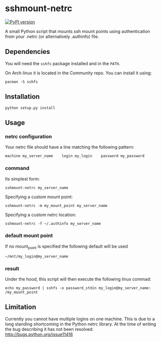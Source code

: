 # sshmount-netrc

[![PyPI version](https://badge.fury.io/py/sshmount-netrc.svg)](http://badge.fury.io/py/sshmount-netrc)

A small Python script that mounts ssh mount points using authentication from your .netrc (or alternatively .authinfo) file.

## Dependencies

You will need the `sshfs` package installed and in the `PATH`.

On Arch linux it is located in the Community repo. You can install it using:

    pacman -S sshfs

## Installation

    python setup.py install

## Usage

### netrc configuration

Your netrc file should have a line matching the following pattern:

    machine my_server_name    login my_login    password my_password

### command

Its simplest form: 

    sshmount-netrc my_server_name

Specifying a custom mount point:

    sshmount-netrc -m my_mount_point my_server_name

Specifying a custom netrc location:

    sshmount-netrc -f ~/.authinfo my_server_name

### default mount point

If no mount<sub>point</sub> is specified the following default will be used

    ~/mnt/my_login@my_server_name

### result

Under the hood, this script will then execute the following linux commad:

    echo my_password | sshfs -o password_stdin my_login@my_server_name: /my_mount_point

## Limitation

Currently you cannot have multiple logins on one machine. This is due to a long standing shortcoming  in the Python netrc library.
At the time of writing the bug describing it has not been resolved: <http://bugs.python.org/issue11416>
